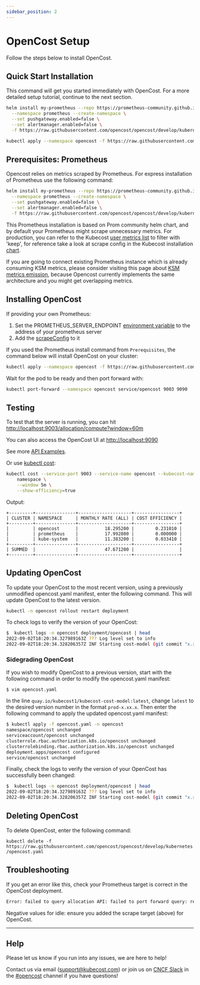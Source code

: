```yaml
---
sidebar_position: 2
---
```

# OpenCost Setup

Follow the steps below to install OpenCost.


## Quick Start Installation

This command will get you started immediately with OpenCost. For a more detailed setup tutorial, continue to the next section.

```sh
helm install my-prometheus --repo https://prometheus-community.github.io/helm-charts prometheus \
  --namespace prometheus --create-namespace \
  --set pushgateway.enabled=false \
  --set alertmanager.enabled=false \
  -f https://raw.githubusercontent.com/opencost/opencost/develop/kubernetes/prometheus/extraScrapeConfigs.yaml

kubectl apply --namespace opencost -f https://raw.githubusercontent.com/opencost/opencost/develop/kubernetes/opencost.yaml
```

## Prerequisites: Prometheus

Opencost relies on metrics scraped by Prometheus. For express installation of Prometheus use the following command:

```sh
helm install my-prometheus --repo https://prometheus-community.github.io/helm-charts prometheus \
  --namespace prometheus --create-namespace \
  --set pushgateway.enabled=false \
  --set alertmanager.enabled=false \
  -f https://raw.githubusercontent.com/opencost/opencost/develop/kubernetes/prometheus/extraScrapeConfigs.yaml
```

This Prometheus installation is based on Prom community helm chart, and by default your Prometheus might scrape unnecessary metrics. For production, you can refer to the Kubecost [user metrics list](https://guide.kubecost.com/hc/en-us/articles/4425134686743-User-Metrics) to filter with 'keep', for reference take a look at scrape config in the Kubecost installation [chart](https://github.com/kubecost/cost-analyzer-helm-chart/blob/v1.98/cost-analyzer/charts/prometheus/values.yaml#L1208).

If you are going to connect existing Prometheus instance which is already consuming KSM metrics, please consider visiting this page about [KSM metrics emission](https://guide.kubecost.com/hc/en-us/articles/4408095797911), because Opencost currently implements the same architecture and you might get overlapping metrics.

## Installing OpenCost

If providing your own Prometheus:
 1. Set the PROMETHEUS_SERVER_ENDPOINT [environment variable](https://github.com/opencost/opencost/blob/develop/kubernetes/opencost.yaml#L154) to the address of your prometheus server
 2. Add the [scrapeConfig](https://raw.githubusercontent.com/opencost/opencost/develop/kubernetes/prometheus/extraScrapeConfigs.yaml) to it

If you used the Prometheus install command from `Prerequisites`, the command below will install OpenCost on your cluster:

```sh
kubectl apply --namespace opencost -f https://raw.githubusercontent.com/opencost/opencost/develop/kubernetes/opencost.yaml
```

Wait for the pod to be ready and then port forward with:

```sh
kubectl port-forward --namespace opencost service/opencost 9003 9090
```

## Testing

To test that the server is running, you can hit [http://localhost:9003/allocation/compute?window=60m](http://localhost:9003/allocation/compute?window=60m)

You can also access the OpenCost UI at [http://localhost:9090](http://localhost:9090)

See more [API Examples](./api.md).

Or use [kubectl cost](./kubectl-cost.md):

```sh
kubectl cost --service-port 9003 --service-name opencost --kubecost-namespace opencost --allocation-path /allocation/compute  \
    namespace \
    --window 5m \
    --show-efficiency=true
```

Output:

```
+---------+---------------+--------------------+-----------------+
| CLUSTER | NAMESPACE     | MONTHLY RATE (ALL) | COST EFFICIENCY |
+---------+---------------+--------------------+-----------------+
|         | opencost      |          18.295200 |        0.231010 |
|         | prometheus    |          17.992800 |        0.000000 |
|         | kube-system   |          11.383200 |        0.033410 |
+---------+---------------+--------------------+-----------------+
| SUMMED  |               |          47.671200 |                 |
+---------+---------------+--------------------+-----------------+
```

## Updating OpenCost
To update your OpenCost to the most recent version, using a previously unmodified opencost.yaml manifest, enter the following command. This will update OpenCost to the latest version.

```sh
kubectl -n opencost rollout restart deployment
```

To check logs to verify the version of your OpenCost:

```sh
$  kubectl logs -n opencost deployment/opencost | head
2022-09-02T18:20:34.327989163Z ??? Log level set to info
2022-09-02T18:20:34.328206357Z INF Starting cost-model (git commit "x.xx.x")
```

### Sidegrading OpenCost
If you wish to modify OpenCost to a previous version, start with the following command in order to modify the opencost.yaml manifest:

`$ vim opencost.yaml`

In the line `quay.io/kubecost1/kubecost-cost-model:latest`, change `latest` to the desired version number in the format `prod-x.xx.x`. Then enter the following command to apply the updated opencost.yaml manifest:

```sh
$ kubectl apply -f opencost.yaml -n opencost         
namespace/opencost unchanged
serviceaccount/opencost unchanged
clusterrole.rbac.authorization.k8s.io/opencost unchanged
clusterrolebinding.rbac.authorization.k8s.io/opencost unchanged
deployment.apps/opencost configured
service/opencost unchanged
```

Finally, check the logs to verify the version of your OpenCost has successfully been changed:

```sh
$  kubectl logs -n opencost deployment/opencost | head
2022-09-02T18:20:34.327989163Z ??? Log level set to info
2022-09-02T18:20:34.328206357Z INF Starting cost-model (git commit "x.xx.x")
```

## Deleting OpenCost
To delete OpenCost, enter the following command:

`kubectl delete -f https://raw.githubusercontent.com/opencost/opencost/develop/kubernetes/opencost.yaml`

## Troubleshooting

If you get an error like this, check your Prometheus target is correct in the OpenCost deployment.

```bash
Error: failed to query allocation API: failed to port forward query: received non-200 status code 500 and data: {"code":500,"status":"","data":null,"message":"Error: error computing allocation for ...
```

Negative values for idle: ensure you added the scrape target (above) for OpenCost.

---

## Help

Please let us know if you run into any issues, we are here to help!

Contact us via email (<support@kubecost.com>) or join us on [CNCF Slack](https://slack.cncf.io/) in the [#opencost](https://cloud-native.slack.com/archives/C03D56FPD4G) channel if you have questions!
